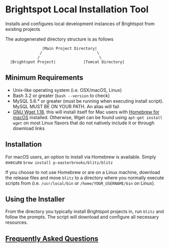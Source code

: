 # Brightspot Local Installation Tool

Installs and configures local development instances of Brightspot from existing projects

The autogenerated directory structure is as follows

                    |Main Project Directory|
                   /                        \
                  /                          \ 
      |Brightspot Project|            |Tomcat Directory|

## Minimum Requirements
* Unix-like operating system (i.e. OSX/macOS, Linux)
* Bash 3.2 or greater (`bash --version` to check)
* MySQL 5.6.* or greater (must be running when executing install script). MySQL MUST BE ON YOUR PATH. An alias will fail
* [GNU Wget 1.18](https://www.gnu.org/software/wget/), this will install itself for Mac users with [Homebrew for macOS](https://brew.sh/) installed. Otherwise, Wget can be found using `apt-get install wget` on most Linux flavors that do not natively include it or through download links

## Installation
For macOS users, an option to install via Homebrew is available. Simply execute `brew install p-easterbrooks/blitz/blitz`

If you choose to not use Homebrew or are on a Linux machine, download the release files and move `blitz` to a directory where you normally execute scripts from (i.e. `/usr/local/bin` or `/home/YOUR_USERNAME/bin` on Linux).

## Using the Installer
From the directory you typically install Brightspot projects in, run `blitz` and follow the prompts. The script will download and configure all necessary resources.

## [Frequently Asked Questions](https://github.com/p-easterbrooks/blitz/wiki/Frequently-Asked-Questions)

